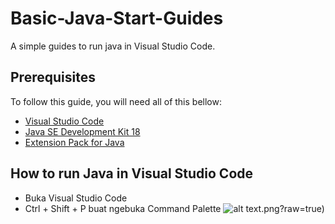 # Basic-Java-Start-Guides

A simple guides to run java in Visual Studio Code.

## Prerequisites

To follow this guide, you will need all of this bellow:
* [Visual Studio Code](https://code.visualstudio.com/download)
* [Java SE Development Kit 18](https://download.oracle.com/java/18/latest/jdk-18_windows-x64_bin.msi)
* [Extension Pack for Java](https://marketplace.visualstudio.com/items?itemName=vscjava.vscode-java-pack)

## How to run Java in Visual Studio Code

* Buka Visual Studio Code
* Ctrl + Shift + P buat ngebuka Command Palette
![alt text](https://https://github.com/MirzaHilmi/Basic-Start-Guides/blob/main/docs/Screenshot248).png?raw=true)


